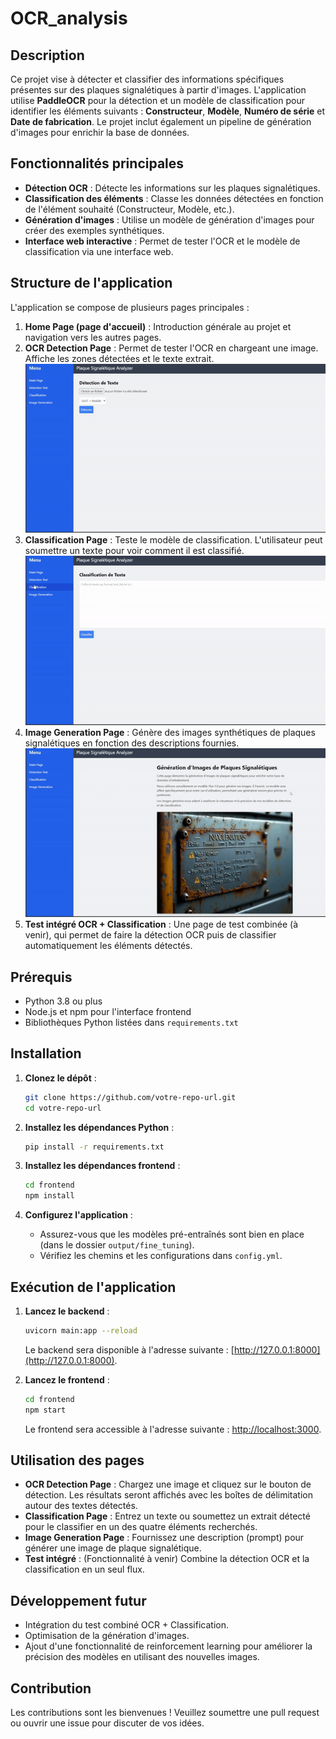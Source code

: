 # OCR_analysis

## Description

Ce projet vise à détecter et classifier des informations spécifiques présentes sur des plaques signalétiques à partir d'images. L'application utilise **PaddleOCR** pour la détection et un modèle de classification pour identifier les éléments suivants : **Constructeur**, **Modèle**, **Numéro de série** et **Date de fabrication**. Le projet inclut également un pipeline de génération d'images pour enrichir la base de données.

## Fonctionnalités principales

- **Détection OCR** : Détecte les informations sur les plaques signalétiques.
- **Classification des éléments** : Classe les données détectées en fonction de l'élément souhaité (Constructeur, Modèle, etc.).
- **Génération d'images** : Utilise un modèle de génération d'images pour créer des exemples synthétiques.
- **Interface web interactive** : Permet de tester l'OCR et le modèle de classification via une interface web.

## Structure de l'application

L'application se compose de plusieurs pages principales :

1. **Home Page (page d'accueil)** : Introduction générale au projet et navigation vers les autres pages.
2. **OCR Detection Page** : Permet de tester l'OCR en chargeant une image. Affiche les zones détectées et le texte extrait.
![Détection](GIFs/Detection.gif)
3. **Classification Page** : Teste le modèle de classification. L'utilisateur peut soumettre un texte pour voir comment il est classifié.
![Détection](GIFs/Classification.gif)
4. **Image Generation Page** : Génère des images synthétiques de plaques signalétiques en fonction des descriptions fournies.
![Détection](GIFs/Generation.gif)
5. **Test intégré OCR + Classification** : Une page de test combinée (à venir), qui permet de faire la détection OCR puis de classifier automatiquement les éléments détectés.

## Prérequis

- Python 3.8 ou plus
- Node.js et npm pour l'interface frontend
- Bibliothèques Python listées dans `requirements.txt`

## Installation

1. **Clonez le dépôt** :

   ```bash
   git clone https://github.com/votre-repo-url.git
   cd votre-repo-url
   ```

2. **Installez les dépendances Python** :

   ```bash
   pip install -r requirements.txt
   ```

3. **Installez les dépendances frontend** :

   ```bash
   cd frontend
   npm install
   ```

4. **Configurez l'application** :
   - Assurez-vous que les modèles pré-entraînés sont bien en place (dans le dossier `output/fine_tuning`).
   - Vérifiez les chemins et les configurations dans `config.yml`.

## Exécution de l'application

1. **Lancez le backend** :

   ```bash
   uvicorn main:app --reload
   ```

   Le backend sera disponible à l'adresse suivante : [http://127.0.0.1:8000](http://127.0.0.1:8000).

2. **Lancez le frontend** :

   ```bash
   cd frontend
   npm start
   ```

   Le frontend sera accessible à l'adresse suivante : [http://localhost:3000](http://localhost:3000).

## Utilisation des pages

- **OCR Detection Page** : Chargez une image et cliquez sur le bouton de détection. Les résultats seront affichés avec les boîtes de délimitation autour des textes détectés.
- **Classification Page** : Entrez un texte ou soumettez un extrait détecté pour le classifier en un des quatre éléments recherchés.
- **Image Generation Page** : Fournissez une description (prompt) pour générer une image de plaque signalétique.
- **Test intégré** : (Fonctionnalité à venir) Combine la détection OCR et la classification en un seul flux.

## Développement futur

- Intégration du test combiné OCR + Classification.
- Optimisation de la génération d'images.
- Ajout d'une fonctionnalité de reinforcement learning pour améliorer la précision des modèles en utilisant des nouvelles images.

## Contribution

Les contributions sont les bienvenues ! Veuillez soumettre une pull request ou ouvrir une issue pour discuter de vos idées.


